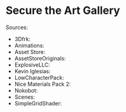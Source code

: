 # Secure the Art Gallery

Sources:
- 3Dfrk: 
- Animations: 
- Asset Store: 
- AssetStoreOriginals: 
- ExplosiveLLC: 
- Kevin Iglesias: 
- LowCharacterPack: 
- Nice Materials Pack 2: 
- Nokobot: 
- Scenes: 
- SimpleGridShader: 
